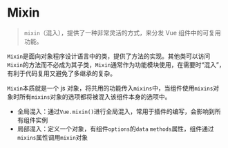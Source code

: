 # Mixin

> `mixin`（混入），提供了一种非常灵活的方式，来分发 Vue 组件中的可复用功能。

`Mixin`是面向对象程序设计语言中的类，提供了方法的实现。其他类可以访问 `Mixin`的方法而不必成为其子类，`Mixin`通常作为功能模块使用，在需要时“混入”，有利于代码复用又避免了多继承的复杂。

`Mixin`本质就是一个 js 对象，将共用的功能传入`mixins`中，当组件使用`mixins`对象时所有`mixins`对象的选项都将被混入该组件本身的选项中。

- 全局混入：通过`Vue.mixin()`进行全局混入，常用于插件的编写，会影响到所有组件实例
- 局部混入：定义一个对象，有组件`options`的`data` `methods`属性，组件通过`mixins`属性调用`mixin`对象
